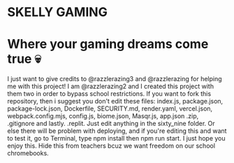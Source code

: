 # SKELLY GAMING
# Where your gaming dreams come true 💀
I just want to give credits to @razzlerazing3 and @razzlerazing for helping me with this project! I am @razzlerazing2 and I created this project with them two in order to bypass school restrictions. If you want to fork this repository, then i suggest you don't edit these files: index.js, package.json, package-lock.json, Dockerfile, SECURITY.md, render.yaml, vercel.json, webpack.config.mjs, config.js, biome.json, Masqr.js, app.json .zip, .gitignore and lastly. .replit. Just edit anything in the sixty_nine folder. Or else there will be problem with deploying, and if you're editing this and want to test it, go to Terminal, type npm install then npm run start. I just hope you enjoy this. Hide this from teachers bcuz we want freedom on our school chromebooks.
